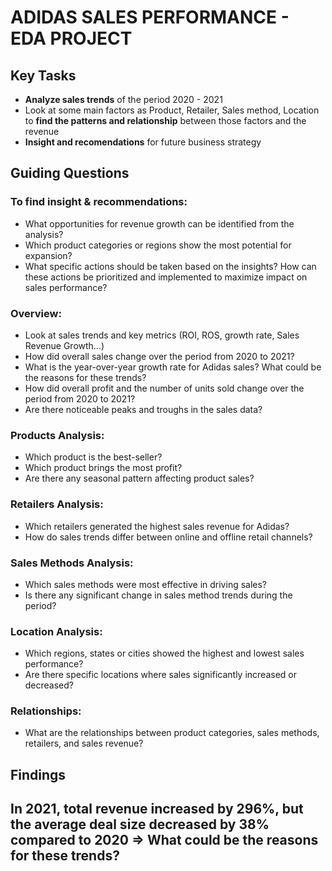 # ADIDAS SALES PERFORMANCE - EDA PROJECT

## Key Tasks
- **Analyze sales trends** of the period 2020 - 2021
- Look at some main factors as Product, Retailer, Sales method, Location to **find the patterns and relationship** between those factors and the revenue
- **Insight and recomendations** for future business strategy

## Guiding Questions

### To find insight & recommendations:
- What opportunities for revenue growth can be identified from the analysis?
- Which product categories or regions show the most potential for expansion?
- What specific actions should be taken based on the insights? How can these actions be prioritized and implemented to maximize impact on sales performance?
### Overview: 
- Look at sales trends and key metrics (ROI, ROS, growth rate, Sales Revenue Growth…)
- How did overall sales change over the period from 2020 to 2021?
- What is the year-over-year growth rate for Adidas sales? What could be the reasons for these trends?
- How did overall profit and the number of units sold change over the period from 2020 to 2021?
- Are there noticeable peaks and troughs in the sales data?
### Products Analysis:
- Which product is the best-seller?
- Which product brings the most profit?
- Are there any seasonal pattern affecting product sales?
### Retailers Analysis:
- Which retailers generated the highest sales revenue for Adidas?
- How do sales trends differ between online and offline retail channels?
### Sales Methods Analysis:
- Which sales methods were most effective in driving sales?
- Is there any significant change in sales method trends during the period?
### Location Analysis:
- Which regions, states or cities showed the highest and lowest sales performance?
- Are there specific locations where sales significantly increased or decreased?
### Relationships:
- What are the relationships between product categories, sales methods, retailers, and sales revenue?

## Findings
**In 2021, total revenue increased by 296%, but the average deal size decreased by 38% compared to 2020**
 => What could be the reasons for these trends?
 - 

